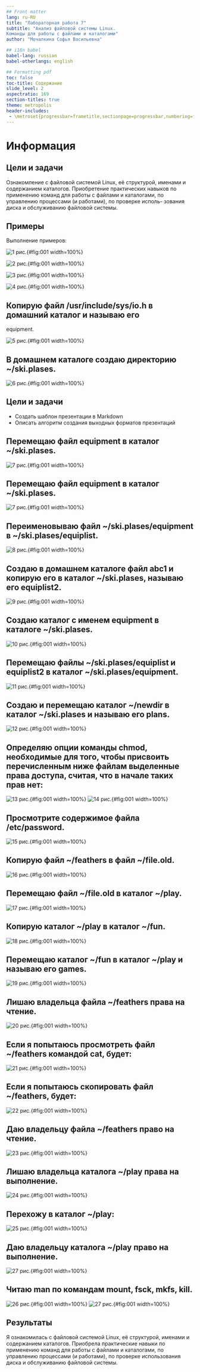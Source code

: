 ```yaml
---
## Front matter
lang: ru-RU
title: "Лабораторная работа 7"
subtitle: "Анализ файловой системы Linux.
Команды для работы с файлами и каталогами"
author: "Мочалкина Софья Васильевна"

## i18n babel
babel-lang: russian
babel-otherlangs: english

## Formatting pdf
toc: false
toc-title: Содержание
slide_level: 2
aspectratio: 169
section-titles: true
theme: metropolis
header-includes:
 - \metroset{progressbar=frametitle,sectionpage=progressbar,numbering=fraction}
---
```


# Информация

## Цели и задачи

Ознакомление с файловой системой Linux, её структурой, именами и содержанием
каталогов. Приобретение практических навыков по применению команд для работы
с файлами и каталогами, по управлению процессами (и работами), по проверке исполь-
зования диска и обслуживанию файловой системы.

## Примеры 

Выполнение примеров: 

![1 рис.](image/1.jpg){#fig:001 width=100%}

![2 рис.](image/2.jpg){#fig:001 width=100%}

![3 рис.](image/3.jpg){#fig:001 width=100%}

![4 рис.](image/4.jpg){#fig:001 width=100%}


## Копирую файл /usr/include/sys/io.h в домашний каталог и называю его
equipment.

![5 рис.](image/5.jpg){#fig:001 width=100%}

## В домашнем каталоге создаю директорию ~/ski.plases.

![6 рис.](image/6.jpg){#fig:001 width=100%}

## Цели и задачи

- Создать шаблон презентации в Markdown
- Описать алгоритм создания выходных форматов презентаций

## Перемещаю файл equipment в каталог ~/ski.plases.

![7 рис.](image/7.jpg){#fig:001 width=100%}


## Перемещаю файл equipment в каталог ~/ski.plases.

![7 рис.](image/7.jpg){#fig:001 width=100%}


## Переименовываю файл ~/ski.plases/equipment в ~/ski.plases/equiplist.

![8 рис.](image/8.jpg){#fig:001 width=100%}

## Создаю в домашнем каталоге файл abc1 и копирую его в каталог ~/ski.plases, называю его equiplist2.

![9 рис.](image/9.jpg){#fig:001 width=100%}

## Создаю каталог с именем equipment в каталоге ~/ski.plases.

![10 рис.](image/10.jpg){#fig:001 width=100%}

## Перемещаю файлы ~/ski.plases/equiplist и equiplist2 в каталог ~/ski.plases/equipment.

![11 рис.](image/11.jpg){#fig:001 width=100%}

## Создаю и перемещаю каталог ~/newdir в каталог ~/ski.plases и называю его plans.

![12 рис.](image/12.jpg){#fig:001 width=100%}

## Определяю опции команды chmod, необходимые для того, чтобы присвоить перечисленным ниже файлам выделенные права доступа, считая, что в начале таких прав нет:

![13 рис.](image/13.jpg){#fig:001 width=100%}
![14 рис.](image/14.jpg){#fig:001 width=100%}

## Просмотрите содержимое файла /etc/password.

![15 рис.](image/15.jpg){#fig:001 width=100%}

## Копирую файл ~/feathers в файл ~/file.old.

![16 рис.](image/16.jpg){#fig:001 width=100%}

## Перемещаю файл ~/file.old в каталог ~/play.

![17 рис.](image/17.jpg){#fig:001 width=100%}

## Копирую каталог ~/play в каталог ~/fun.

![18 рис.](image/18.jpg){#fig:001 width=100%}

## Перемещаю каталог ~/fun в каталог ~/play и называю его games.

![19 рис.](image/19.jpg){#fig:001 width=100%}

## Лишаю владельца файла ~/feathers права на чтение.

![20 рис.](image/20.jpg){#fig:001 width=100%}

## Если я попытаюсь просмотреть файл ~/feathers командой cat, будет:

![21 рис.](image/21.jpg){#fig:001 width=100%}

## Если я попытаюсь скопировать файл ~/feathers, будет:

![22 рис.](image/22.jpg){#fig:001 width=100%}

## Даю владельцу файла ~/feathers право на чтение.

![23 рис.](image/23.jpg){#fig:001 width=100%}

## Лишаю владельца каталога ~/play права на выполнение.

![24 рис.](image/24.jpg){#fig:001 width=100%}

## Перехожу в каталог ~/play:

![25 рис.](image/25.jpg){#fig:001 width=100%}

## Даю владельцу каталога ~/play право на выполнение.

![27 рис.](image/27.jpg){#fig:001 width=100%}

## Читаю man по командам mount, fsck, mkfs, kill. 

![26 рис.](image/26.jpg){#fig:001 width=100%}
![27 рис.](image/27.jpg){#fig:001 width=100%}

## Результаты

Я ознакомилась с файловой системой Linux, её структурой, именами и содержанием каталогов. Приобрела практические навыки по применению команд для работы с файлами и каталогами, по управлению процессами (и работами), по проверке использования диска и обслуживанию файловой системы.




